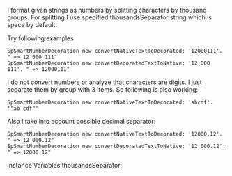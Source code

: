 I format given strings as numbers by splitting characters by thousand groups.
For splitting I use specified thousandsSeparator string which is space by default.

Try following examples
	
	SpSmartNumberDecoration new convertNativeTextToDecorated: '12000111'. " => 12 000 111"
	SpSmartNumberDecoration new convertDecoratedTextToNative: '12 000 111'. " => 12000111"
	
I do not convert numbers or analyze that characters are digits. I just separate them by group with 3 items. So following is also working:

	SpSmartNumberDecoration new convertNativeTextToDecorated: 'abcdf'. '"ab cdf"'

Also I take into account possible decimal separator: 

	SpSmartNumberDecoration new convertNativeTextToDecorated: '12000.12'. " => 12 000.12"
	SpSmartNumberDecoration new convertDecoratedTextToNative: '12 000.12'.	" => 12000.12"	 
			
Instance Variables
	thousandsSeparator:		<String>
